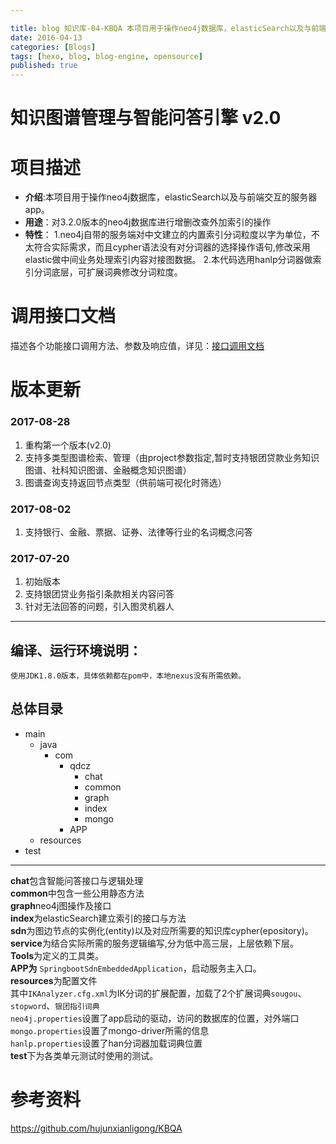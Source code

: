 ```yaml
---

title: blog 知识库-04-KBQA 本项目用于操作neo4j数据库，elasticSearch以及与前端交互的服务器app
date: 2016-04-13
categories: [Blogs]
tags: [hexo, blog, blog-engine, opensource]
published: true
---
```



# **知识图谱管理与智能问答引擎 v2.0**

# **项目描述**

   - **介绍**:本项目用于操作neo4j数据库，elasticSearch以及与前端交互的服务器app。
   - **用途**：对3.2.0版本的neo4j数据库进行增删改查外加索引的操作
   - **特性**：
   	1.neo4j自带的服务端对中文建立的内置索引分词粒度以字为单位，不太符合实际需求，而且cypher语法没有对分词器的选择操作语句,修改采用elastic做中间业务处理索引内容对接图数据。
    2.本代码选用hanlp分词器做索引分词底层，可扩展词典修改分词粒度。

# **调用接口文档**

描述各个功能接口调用方法、参数及响应值，详见：[接口调用文档](https://github.com/hujunxianligong/KBQA/blob/master/docs/%E6%8E%A5%E5%8F%A3%E8%B0%83%E7%94%A8%E8%AF%B4%E6%98%8E.md)

# **版本更新**

### 2017-08-28

1. 重构第一个版本(v2.0)
2. 支持多类型图谱检索、管理（由project参数指定,暂时支持银团贷款业务知识图谱、社科知识图谱、金融概念知识图谱）
3. 图谱查询支持返回节点类型（供前端可视化时筛选）

### 2017-08-02

1. 支持银行、金融、票据、证券、法律等行业的名词概念问答

### 2017-07-20

1. 初始版本
2. 支持银团贷业务指引条款相关内容问答
3. 针对无法回答的问题，引入图灵机器人

------------

编译、运行环境说明：
-----------------------------------
    使用JDK1.8.0版本，具体依赖都在pom中，本地nexus没有所需依赖。

总体目录
-----------------------------------
+ main
    + java
        + com
            + qdcz
                * chat
                * common
                * graph
                * index
                * mongo
            + APP
    + resources
+ test

-------------------
**chat**包含智能问答接口与逻辑处理<br>
**common**中包含一些公用静态方法<br>
**graph**neo4j图操作及接口<br>
**index**为elasticSearch建立索引的接口与方法<br>
**sdn**为图边节点的实例化(entity)以及对应所需要的知识库cypher(epository)。<br>
**service**为结合实际所需的服务逻辑编写,分为低中高三层，上层依赖下层。<br>
**Tools**为定义的工具类。<br>
**APP为**  `SpringbootSdnEmbeddedApplication`，启动服务主入口。<br>
**resources**为配置文件<br>
	其中`IKAnalyzer.cfg.xml`为IK分词的扩展配置，加载了2个扩展词典`sougou`、 `stopword`、`银团指引词典`<br>
	`neo4j.properties`设置了app启动的驱动，访问的数据库的位置，对外端口<br>
	`mongo.properties`设置了mongo-driver所需的信息<br>
	`hanlp.properties`设置了han分词器加载词典位置<br>
**test**下为各类单元测试时使用的测试。<br>





# 参考资料

https://github.com/hujunxianligong/KBQA

